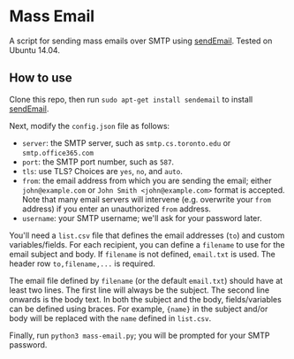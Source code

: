 # Mass Email
A script for sending mass emails over SMTP using [sendEmail](http://caspian.dotconf.net/menu/Software/SendEmail/). Tested on Ubuntu 14.04.

## How to use
Clone this repo, then run `sudo apt-get install sendemail` to install [sendEmail](http://caspian.dotconf.net/menu/Software/SendEmail/).

Next, modify the `config.json` file as follows:

- `server`: the SMTP server, such as `smtp.cs.toronto.edu` or `smtp.office365.com`
- `port`: the SMTP port number, such as `587`.
- `tls`: use TLS? Choices are `yes`, `no`, and `auto`.
- `from`: the email address from which you are sending the email; either `john@example.com` or `John Smith <john@example.com>` format is accepted. Note that many email servers will intervene (e.g. overwrite your `from` address) if you enter an unauthorized `from` address.
- `username`: your SMTP username; we'll ask for your password later.

You'll need a `list.csv` file that defines the email addresses (`to`) and custom variables/fields. For each recipient, you can define a `filename` to use for the email subject and body. If `filename` is not defined, `email.txt` is used. The header row `to,filename,...` is required.

The email file defined by `filename` (or the default `email.txt`) should have at least two lines. The first line will always be the subject. The second line onwards is the body text. In both the subject and the body, fields/variables can be defined using braces. For example, `{name}` in the subject and/or body will be replaced with the `name` defined in `list.csv`.

Finally, run `python3 mass-email.py`; you will be prompted for your SMTP password.